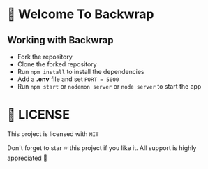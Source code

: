 # :tada: Welcome To Backwrap

## Working with Backwrap
- Fork the repository
- Clone the forked repository
- Run `npm install` to install the dependencies
- Add a **.env** file and set `PORT = 5000`
- Run `npm start` or `nodemon server` or `node server` to start the app

# :key: LICENSE
This project is licensed with `MIT`

Don't forget to star :star: this project if you like it. All support is highly appreciated :100: